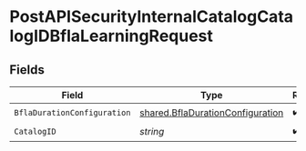 # PostAPISecurityInternalCatalogCatalogIDBflaLearningRequest


## Fields

| Field                                                                                | Type                                                                                 | Required                                                                             | Description                                                                          |
| ------------------------------------------------------------------------------------ | ------------------------------------------------------------------------------------ | ------------------------------------------------------------------------------------ | ------------------------------------------------------------------------------------ |
| `BflaDurationConfiguration`                                                          | [shared.BflaDurationConfiguration](../../models/shared/bfladurationconfiguration.md) | :heavy_check_mark:                                                                   | N/A                                                                                  |
| `CatalogID`                                                                          | *string*                                                                             | :heavy_check_mark:                                                                   | N/A                                                                                  |